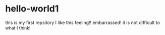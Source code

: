 # hello-world1
this is my first repsitory
I like this feeling!!
embarrassed!
it is not difficult to what I think!
